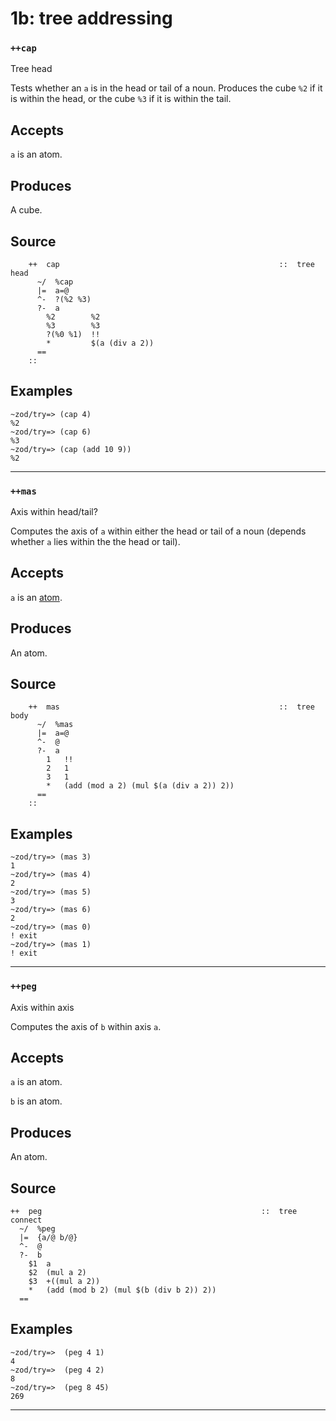 # 1b: tree addressing
### `++cap`

Tree head

Tests whether an `a` is in the head or tail of a noun. Produces the
cube `%2` if it is within the head, or the cube `%3` if it is
within the tail.

Accepts
-------

`a` is an atom.

Produces
--------

A cube.

Source
------

        ++  cap                                                 ::  tree head
          ~/  %cap
          |=  a=@
          ^-  ?(%2 %3)
          ?-  a
            %2        %2
            %3        %3
            ?(%0 %1)  !!
            *         $(a (div a 2))
          ==
        ::

Examples
--------

    ~zod/try=> (cap 4)
    %2
    ~zod/try=> (cap 6)
    %3
    ~zod/try=> (cap (add 10 9))
    %2



***
### `++mas`

Axis within head/tail?

Computes the axis of `a` within either the head or tail of a noun (depends whether `a` lies within the the head or tail).

Accepts
-------

`a` is an [atom]().

Produces
--------

An atom.

Source
------

        ++  mas                                                 ::  tree body
          ~/  %mas
          |=  a=@
          ^-  @
          ?-  a
            1   !!
            2   1
            3   1
            *   (add (mod a 2) (mul $(a (div a 2)) 2))
          ==
        ::

Examples
--------

    ~zod/try=> (mas 3)
    1
    ~zod/try=> (mas 4)
    2
    ~zod/try=> (mas 5)
    3
    ~zod/try=> (mas 6)
    2
    ~zod/try=> (mas 0)
    ! exit
    ~zod/try=> (mas 1)
    ! exit



***
### `++peg`

Axis within axis

Computes the axis of `b` within axis `a`.

Accepts
-------

`a` is an atom.

`b` is an atom.

Produces
--------

An atom.

Source
------

    ++  peg                                                 ::  tree connect
      ~/  %peg
      |=  {a/@ b/@}
      ^-  @
      ?-  b
        $1  a
        $2  (mul a 2)
        $3  +((mul a 2))
        *   (add (mod b 2) (mul $(b (div b 2)) 2))
      ==

Examples
--------

    ~zod/try=>  (peg 4 1)
    4
    ~zod/try=>  (peg 4 2)
    8
    ~zod/try=>  (peg 8 45)
    269



***
